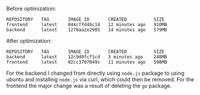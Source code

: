 Before optimization:

```
REPOSITORY   TAG       IMAGE ID       CREATED          SIZE
frontend     latest    044cffd4bc14   12 minutes ago   910MB
backend      latest    1278aa2e2905   14 minutes ago   579MB
```

After optimization:
```
REPOSITORY   TAG       IMAGE ID       CREATED          SIZE
backend      latest    12c9d0fcf1cd   3 minutes ago    248MB
frontend     latest    02cc3707049c   11 minutes ago   598MB
```

For the backend I changed from directly using `node.js` package to using ubuntu and installing `node.js` via curl, which could then be removed. For the frontend the major change was a result of deleting the `go` package.